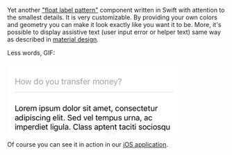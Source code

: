 Yet another ["float label pattern"](http://mds.is/float-label-pattern/) component written in Swift with attention to the smallest details. It is very customizable. By providing your own colors and geometry you can make it look exactly like you want it to be. More, it's possible to display assistive text (user input error or helper text) same way as described in [material design](https://material.io/design/components/text-fields.html#anatomy).

Less words, GIF:

<img src="example.gif"></img>

Of course you can see it in action in our [iOS application](https://itunes.apple.com/gb/app/transferwise-money-transfer/id612261027).